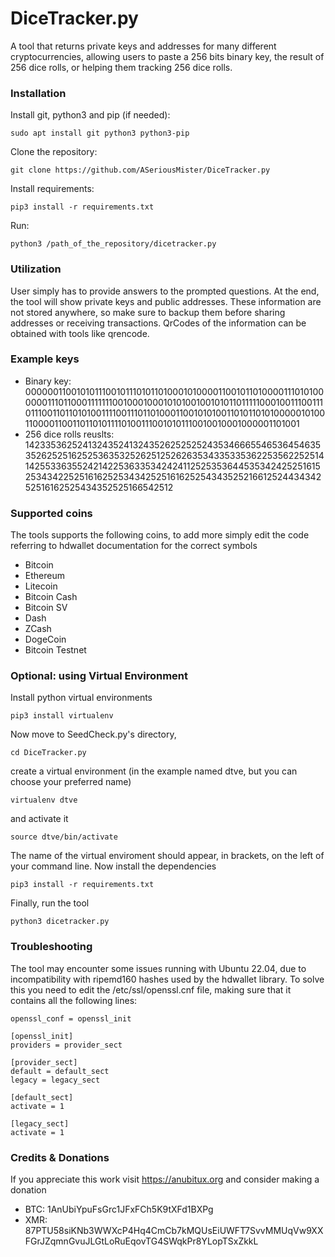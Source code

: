 # DiceTracker.py
A tool that returns private keys and addresses for many different cryptocurrencies, allowing users to paste a 256 bits binary key, the result of 256 dice rolls, or helping them tracking 256 dice rolls.

### Installation
Install git, python3 and pip (if needed):
```
sudo apt install git python3 python3-pip
```
Clone the repository:
```
git clone https://github.com/ASeriousMister/DiceTracker.py
```
Install requirements:
```
pip3 install -r requirements.txt
```
Run:
```
python3 /path_of_the_repository/dicetracker.py
```

### Utilization
User simply has to provide answers to the prompted questions.
At the end, the tool will show private keys and public addresses.
These information are not stored anywhere, so make sure to backup them before sharing addresses or receiving transactions.
QrCodes of the information can be obtained with tools like qrencode.

### Example keys
- Binary key: 0000001100101011100101110101101000101000011001011010000111010100000011101100011111110010001000101010010010101101111100010011100111011100110110101001111001110110100011001010100110101101010000010100110000110011011010111101001110010101110010010001000001101001
- 256 dice rolls reuslts: 1423353625241324352413243526252525243534666554653645463535262525162525363532526251252626353433533536225356225251414255336355242142253633534242411252535364453534242525161525343422525161625253434252516162525434352521661252443434252516162525434352525166542512

### Supported coins
The tools supports the following coins, to add more simply edit the code referring to hdwallet documentation for the correct symbols
- Bitcoin
- Ethereum
- Litecoin
- Bitcoin Cash
- Bitcoin SV
- Dash
- ZCash
- DogeCoin
- Bitcoin Testnet

### Optional: using Virtual Environment
Install python virtual environments
```
pip3 install virtualenv
```
Now move to SeedCheck.py's directory,
```
cd DiceTracker.py
```
create a virtual environment (in the example named dtve, but you can choose your preferred name)
```
virtualenv dtve
```
and activate it
```
source dtve/bin/activate
```
The name of the virtual enviroment should appear, in brackets, on the left of your command line. 
Now install the dependencies
```
pip3 install -r requirements.txt
```
Finally, run the tool
```
python3 dicetracker.py
```

### Troubleshooting
The tool may encounter some issues running with Ubuntu 22.04, due to incompatibility with ripemd160 hashes used by the hdwallet library.
To solve this you need to edit the /etc/ssl/openssl.cnf file, making sure that it contains all the following lines:
```
openssl_conf = openssl_init

[openssl_init]
providers = provider_sect

[provider_sect]
default = default_sect
legacy = legacy_sect

[default_sect]
activate = 1

[legacy_sect]
activate = 1
```

### Credits & Donations
If you appreciate this work visit https://anubitux.org and consider making a donation
- BTC: 1AnUbiYpuFsGrc1JFxFCh5K9tXFd1BXPg
- XMR: 87PTU58siKNb3WWXcP4Hq4CmCb7kMQUsEiUWFT7SvvMMUqVw9XXFGrJZqmnGvuJLGtLoRuEqovTG4SWqkPr8YLopTSxZkkL
